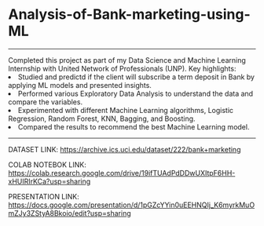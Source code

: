 # Analysis-of-Bank-marketing-using-ML
<hr>
Completed this project as part of my Data Science and Machine Learning Internship with United Network of Professionals (UNP). Key highlights:

<li>Studied and predictd if the client will subscribe a term deposit in Bank by applying ML models and presented insights.
<li>Performed various Exploratory Data Analysis to understand the data and compare the variables.
<li>Experimented with different Machine Learning algorithms, Logistic Regression, Random Forest, KNN, Bagging, and Boosting.
<li>Compared the results to recommend the best Machine Learning model.
<hr>

DATASET LINK: https://archive.ics.uci.edu/dataset/222/bank+marketing

COLAB NOTEBOK LINK: https://colab.research.google.com/drive/19ifTUAdPdDDwUXItpF6HH-xHUIRIrKCa?usp=sharing

PRESENTATION LINK: https://docs.google.com/presentation/d/1pGZcYYin0uEEHNQIj_K6myrkMuOmZJy3ZStyA8Bkoio/edit?usp=sharing
